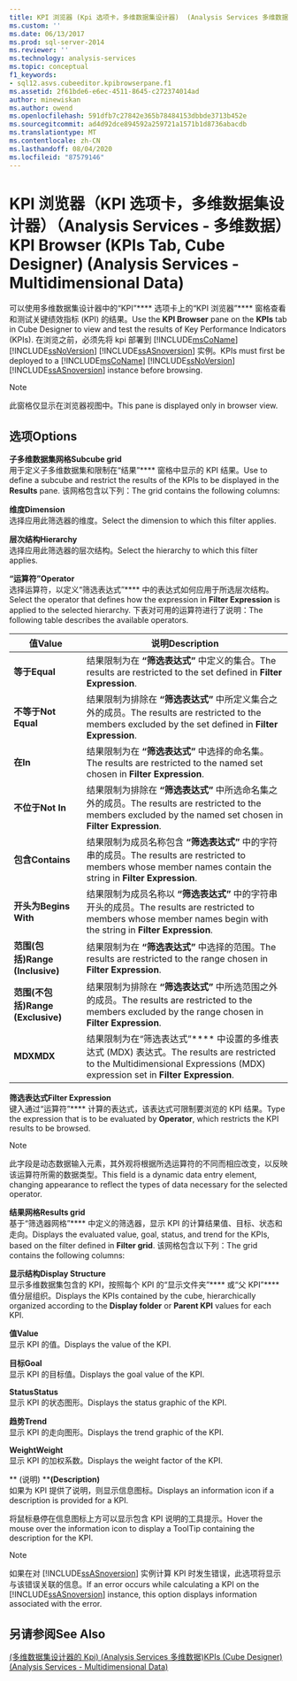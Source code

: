 ```yaml
---
title: KPI 浏览器 (Kpi 选项卡，多维数据集设计器)  (Analysis Services 多维数据) |Microsoft Docs
ms.custom: ''
ms.date: 06/13/2017
ms.prod: sql-server-2014
ms.reviewer: ''
ms.technology: analysis-services
ms.topic: conceptual
f1_keywords:
- sql12.asvs.cubeeditor.kpibrowserpane.f1
ms.assetid: 2f61bde6-e6ec-4511-8645-c272374014ad
author: minewiskan
ms.author: owend
ms.openlocfilehash: 591dfb7c27842e365b78484153dbbde3713b452e
ms.sourcegitcommit: ad4d92dce894592a259721a1571b1d8736abacdb
ms.translationtype: MT
ms.contentlocale: zh-CN
ms.lasthandoff: 08/04/2020
ms.locfileid: "87579146"
---
```

# <a name="kpi-browser-kpis-tab-cube-designer-analysis-services---multidimensional-data"></a><span data-ttu-id="84622-102">KPI 浏览器（KPI 选项卡，多维数据集设计器）（Analysis Services - 多维数据）</span><span class="sxs-lookup"><span data-stu-id="84622-102">KPI Browser (KPIs Tab, Cube Designer) (Analysis Services - Multidimensional Data)</span></span>
  <span data-ttu-id="84622-103">可以使用多维数据集设计器中的“KPI”\*\*\*\* 选项卡上的“KPI 浏览器”\*\*\*\* 窗格查看和测试关键绩效指标 (KPI) 的结果。</span><span class="sxs-lookup"><span data-stu-id="84622-103">Use the **KPI Browser** pane on the **KPIs** tab in Cube Designer to view and test the results of Key Performance Indicators (KPIs).</span></span> <span data-ttu-id="84622-104">在浏览之前，必须先将 kpi 部署到 [!INCLUDE[msCoName](../includes/msconame-md.md)] [!INCLUDE[ssNoVersion](../includes/ssnoversion-md.md)] [!INCLUDE[ssASnoversion](../includes/ssasnoversion-md.md)] 实例。</span><span class="sxs-lookup"><span data-stu-id="84622-104">KPIs must first be deployed to a [!INCLUDE[msCoName](../includes/msconame-md.md)] [!INCLUDE[ssNoVersion](../includes/ssnoversion-md.md)] [!INCLUDE[ssASnoversion](../includes/ssasnoversion-md.md)] instance before browsing.</span></span>  
  
> [!NOTE]  
>  <span data-ttu-id="84622-105">此窗格仅显示在浏览器视图中。</span><span class="sxs-lookup"><span data-stu-id="84622-105">This pane is displayed only in browser view.</span></span>  
  
## <a name="options"></a><span data-ttu-id="84622-106">选项</span><span class="sxs-lookup"><span data-stu-id="84622-106">Options</span></span>  
 <span data-ttu-id="84622-107">**子多维数据集网格**</span><span class="sxs-lookup"><span data-stu-id="84622-107">**Subcube grid**</span></span>  
 <span data-ttu-id="84622-108">用于定义子多维数据集和限制在“结果”\*\*\*\* 窗格中显示的 KPI 结果。</span><span class="sxs-lookup"><span data-stu-id="84622-108">Use to define a subcube and restrict the results of the KPIs to be displayed in the **Results** pane.</span></span> <span data-ttu-id="84622-109">该网格包含以下列：</span><span class="sxs-lookup"><span data-stu-id="84622-109">The grid contains the following columns:</span></span>  
  
 <span data-ttu-id="84622-110">**维度**</span><span class="sxs-lookup"><span data-stu-id="84622-110">**Dimension**</span></span>  
 <span data-ttu-id="84622-111">选择应用此筛选器的维度。</span><span class="sxs-lookup"><span data-stu-id="84622-111">Select the dimension to which this filter applies.</span></span>  
  
 <span data-ttu-id="84622-112">**层次结构**</span><span class="sxs-lookup"><span data-stu-id="84622-112">**Hierarchy**</span></span>  
 <span data-ttu-id="84622-113">选择应用此筛选器的层次结构。</span><span class="sxs-lookup"><span data-stu-id="84622-113">Select the hierarchy to which this filter applies.</span></span>  
  
 <span data-ttu-id="84622-114">**“运算符”**</span><span class="sxs-lookup"><span data-stu-id="84622-114">**Operator**</span></span>  
 <span data-ttu-id="84622-115">选择运算符，以定义“筛选表达式”\*\*\*\* 中的表达式如何应用于所选层次结构。</span><span class="sxs-lookup"><span data-stu-id="84622-115">Select the operator that defines how the expression in **Filter Expression** is applied to the selected hierarchy.</span></span> <span data-ttu-id="84622-116">下表对可用的运算符进行了说明：</span><span class="sxs-lookup"><span data-stu-id="84622-116">The following table describes the available operators.</span></span>  
  
|<span data-ttu-id="84622-117">值</span><span class="sxs-lookup"><span data-stu-id="84622-117">Value</span></span>|<span data-ttu-id="84622-118">说明</span><span class="sxs-lookup"><span data-stu-id="84622-118">Description</span></span>|  
|-----------|-----------------|  
|<span data-ttu-id="84622-119">**等于**</span><span class="sxs-lookup"><span data-stu-id="84622-119">**Equal**</span></span>|<span data-ttu-id="84622-120">结果限制为在 **“筛选表达式”** 中定义的集合。</span><span class="sxs-lookup"><span data-stu-id="84622-120">The results are restricted to the set defined in **Filter Expression**.</span></span>|  
|<span data-ttu-id="84622-121">**不等于**</span><span class="sxs-lookup"><span data-stu-id="84622-121">**Not Equal**</span></span>|<span data-ttu-id="84622-122">结果限制为排除在 **“筛选表达式”** 中所定义集合之外的成员。</span><span class="sxs-lookup"><span data-stu-id="84622-122">The results are restricted to the members excluded by the set defined in **Filter Expression**.</span></span>|  
|<span data-ttu-id="84622-123">**在**</span><span class="sxs-lookup"><span data-stu-id="84622-123">**In**</span></span>|<span data-ttu-id="84622-124">结果限制为在 **“筛选表达式”** 中选择的命名集。</span><span class="sxs-lookup"><span data-stu-id="84622-124">The results are restricted to the named set chosen in **Filter Expression**.</span></span>|  
|<span data-ttu-id="84622-125">**不位于**</span><span class="sxs-lookup"><span data-stu-id="84622-125">**Not In**</span></span>|<span data-ttu-id="84622-126">结果限制为排除在 **“筛选表达式”** 中所选命名集之外的成员。</span><span class="sxs-lookup"><span data-stu-id="84622-126">The results are restricted to the members excluded by the named set chosen in **Filter Expression**.</span></span>|  
|<span data-ttu-id="84622-127">**包含**</span><span class="sxs-lookup"><span data-stu-id="84622-127">**Contains**</span></span>|<span data-ttu-id="84622-128">结果限制为成员名称包含 **“筛选表达式”** 中的字符串的成员。</span><span class="sxs-lookup"><span data-stu-id="84622-128">The results are restricted to members whose member names contain the string in **Filter Expression**.</span></span>|  
|<span data-ttu-id="84622-129">**开头为**</span><span class="sxs-lookup"><span data-stu-id="84622-129">**Begins With**</span></span>|<span data-ttu-id="84622-130">结果限制为成员名称以 **“筛选表达式”** 中的字符串开头的成员。</span><span class="sxs-lookup"><span data-stu-id="84622-130">The results are restricted to members whose member names begin with the string in **Filter Expression**.</span></span>|  
|<span data-ttu-id="84622-131">**范围(包括)**</span><span class="sxs-lookup"><span data-stu-id="84622-131">**Range (Inclusive)**</span></span>|<span data-ttu-id="84622-132">结果限制为在 **“筛选表达式”** 中选择的范围。</span><span class="sxs-lookup"><span data-stu-id="84622-132">The results are restricted to the range chosen in **Filter Expression**.</span></span>|  
|<span data-ttu-id="84622-133">**范围(不包括)**</span><span class="sxs-lookup"><span data-stu-id="84622-133">**Range (Exclusive)**</span></span>|<span data-ttu-id="84622-134">结果限制为排除在 **“筛选表达式”** 中所选范围之外的成员。</span><span class="sxs-lookup"><span data-stu-id="84622-134">The results are restricted to the members excluded by the range chosen in **Filter Expression**.</span></span>|  
|<span data-ttu-id="84622-135">**MDX**</span><span class="sxs-lookup"><span data-stu-id="84622-135">**MDX**</span></span>|<span data-ttu-id="84622-136">结果限制为在“筛选表达式”\*\*\*\* 中设置的多维表达式 (MDX) 表达式。</span><span class="sxs-lookup"><span data-stu-id="84622-136">The results are restricted to the Multidimensional Expressions (MDX) expression set in **Filter Expression**.</span></span>|  
  
 <span data-ttu-id="84622-137">**筛选表达式**</span><span class="sxs-lookup"><span data-stu-id="84622-137">**Filter Expression**</span></span>  
 <span data-ttu-id="84622-138">键入通过“运算符”\*\*\*\* 计算的表达式，该表达式可限制要浏览的 KPI 结果。</span><span class="sxs-lookup"><span data-stu-id="84622-138">Type the expression that is to be evaluated by **Operator**, which restricts the KPI results to be browsed.</span></span>  
  
> [!NOTE]  
>  <span data-ttu-id="84622-139">此字段是动态数据输入元素，其外观将根据所选运算符的不同而相应改变，以反映该运算符所需的数据类型。</span><span class="sxs-lookup"><span data-stu-id="84622-139">This field is a dynamic data entry element, changing appearance to reflect the types of data necessary for the selected operator.</span></span>  
  
 <span data-ttu-id="84622-140">**结果网格**</span><span class="sxs-lookup"><span data-stu-id="84622-140">**Results grid**</span></span>  
 <span data-ttu-id="84622-141">基于“筛选器网格”\*\*\*\* 中定义的筛选器，显示 KPI 的计算结果值、目标、状态和走向。</span><span class="sxs-lookup"><span data-stu-id="84622-141">Displays the evaluated value, goal, status, and trend for the KPIs, based on the filter defined in **Filter grid**.</span></span> <span data-ttu-id="84622-142">该网格包含以下列：</span><span class="sxs-lookup"><span data-stu-id="84622-142">The grid contains the following columns:</span></span>  
  
 <span data-ttu-id="84622-143">**显示结构**</span><span class="sxs-lookup"><span data-stu-id="84622-143">**Display Structure**</span></span>  
 <span data-ttu-id="84622-144">显示多维数据集包含的 KPI，按照每个 KPI 的“显示文件夹”\*\*\*\* 或“父 KPI”\*\*\*\* 值分层组织。</span><span class="sxs-lookup"><span data-stu-id="84622-144">Displays the KPIs contained by the cube, hierarchically organized according to the **Display folder** or **Parent KPI** values for each KPI.</span></span>  
  
 <span data-ttu-id="84622-145">**值**</span><span class="sxs-lookup"><span data-stu-id="84622-145">**Value**</span></span>  
 <span data-ttu-id="84622-146">显示 KPI 的值。</span><span class="sxs-lookup"><span data-stu-id="84622-146">Displays the value of the KPI.</span></span>  
  
 <span data-ttu-id="84622-147">**目标**</span><span class="sxs-lookup"><span data-stu-id="84622-147">**Goal**</span></span>  
 <span data-ttu-id="84622-148">显示 KPI 的目标值。</span><span class="sxs-lookup"><span data-stu-id="84622-148">Displays the goal value of the KPI.</span></span>  
  
 <span data-ttu-id="84622-149">**Status**</span><span class="sxs-lookup"><span data-stu-id="84622-149">**Status**</span></span>  
 <span data-ttu-id="84622-150">显示 KPI 的状态图形。</span><span class="sxs-lookup"><span data-stu-id="84622-150">Displays the status graphic of the KPI.</span></span>  
  
 <span data-ttu-id="84622-151">**趋势**</span><span class="sxs-lookup"><span data-stu-id="84622-151">**Trend**</span></span>  
 <span data-ttu-id="84622-152">显示 KPI 的走向图形。</span><span class="sxs-lookup"><span data-stu-id="84622-152">Displays the trend graphic of the KPI.</span></span>  
  
 <span data-ttu-id="84622-153">**Weight**</span><span class="sxs-lookup"><span data-stu-id="84622-153">**Weight**</span></span>  
 <span data-ttu-id="84622-154">显示 KPI 的加权系数。</span><span class="sxs-lookup"><span data-stu-id="84622-154">Displays the weight factor of the KPI.</span></span>  
  
 <span data-ttu-id="84622-155">\*\* (说明) \*\*</span><span class="sxs-lookup"><span data-stu-id="84622-155">**(Description)**</span></span>  
 <span data-ttu-id="84622-156">如果为 KPI 提供了说明，则显示信息图标。</span><span class="sxs-lookup"><span data-stu-id="84622-156">Displays an information icon if a description is provided for a KPI.</span></span>  
  
 <span data-ttu-id="84622-157">将鼠标悬停在信息图标上方可以显示包含 KPI 说明的工具提示。</span><span class="sxs-lookup"><span data-stu-id="84622-157">Hover the mouse over the information icon to display a ToolTip containing the description for the KPI.</span></span>  
  
> [!NOTE]  
>  <span data-ttu-id="84622-158">如果在对 [!INCLUDE[ssASnoversion](../includes/ssasnoversion-md.md)] 实例计算 KPI 时发生错误，此选项将显示与该错误关联的信息。</span><span class="sxs-lookup"><span data-stu-id="84622-158">If an error occurs while calculating a KPI on the [!INCLUDE[ssASnoversion](../includes/ssasnoversion-md.md)] instance, this option displays information associated with the error.</span></span>  
  
## <a name="see-also"></a><span data-ttu-id="84622-159">另请参阅</span><span class="sxs-lookup"><span data-stu-id="84622-159">See Also</span></span>  
 [<span data-ttu-id="84622-160">&#40;多维数据集设计器的 Kpi&#41; &#40;Analysis Services 多维数据&#41;</span><span class="sxs-lookup"><span data-stu-id="84622-160">KPIs &#40;Cube Designer&#41; &#40;Analysis Services - Multidimensional Data&#41;</span></span>](kpis-cube-designer-analysis-services-multidimensional-data.md)  
  
  

